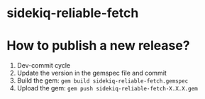 sidekiq-reliable-fetch
======================

# How to publish a new release?

1. Dev-commit cycle
2. Update the version in the gemspec file and commit
3. Build the gem: `gem build sidekiq-reliable-fetch.gemspec`
4. Upload the gem: `gem push sidekiq-reliable-fetch-X.X.X.gem`
